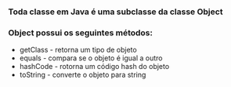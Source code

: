 ### Toda classe em Java é uma subclasse da classe Object

### Object possui os seguintes métodos:
* getClass - retorna um tipo de objeto
* equals - compara se o objeto é igual a outro
* hashCode - rotorna um código hash do objeto
* toString - converte o objeto para string